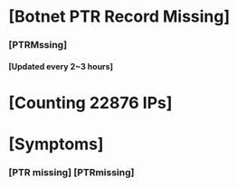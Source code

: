 # [Botnet PTR Record Missing]
### [PTRMssing]
#### [Updated every 2~3 hours]

# [Counting 22876 IPs]

# [Symptoms] 
###   [PTR missing] [PTRmissing]
